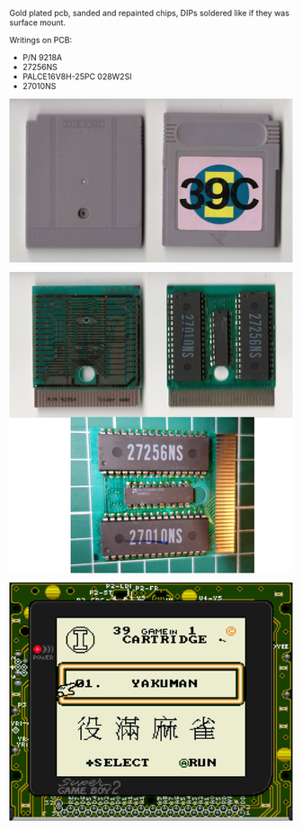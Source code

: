 Gold plated pcb, sanded and repainted chips, DIPs soldered like if they was surface mount.

Writings on PCB:
- P/N 9218A
- 27256NS
- PALCE16V8H-25PC 028W2SI
- 27010NS

![alt text](Cartridge.jpg "Cartridge")

![alt text](PCB.jpg "PCB")

![alt text](Screenshot.png "Menu screenshot as seen from a SGB2")